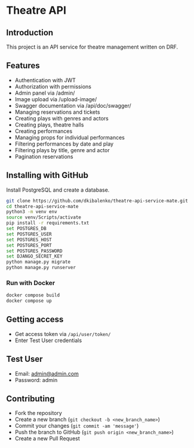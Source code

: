 # Theatre API

## Introduction
This project is an API service for theatre management written on DRF.

## Features
* Authentication with JWT
* Authorization with permissions
* Admin panel via /admin/
* Image upload via /upload-image/
* Swagger documentation via /api/doc/swagger/
* Managing reservations and tickets
* Creating plays with genres and actors
* Creating plays, theatre halls
* Creating performances
* Managing props for individual performances
* Filtering performances by date and play
* Filtering plays by title, genre and actor
* Pagination reservations

## Installing with GitHub
Install PostgreSQL and create a database.

  ```bash
  git clone https://github.com/dkibalenko/theatre-api-service-mate.git
  cd theatre-api-service-mate
  python3 -m venv env
  source venv/Scripts/activate
  pip install -r requirements.txt
  set POSTGRES_DB
  set POSTGRES_USER
  set POSTGRES_HOST
  set POSTGRES_PORT
  set POSTGRES_PASSWORD
  set DJANGO_SECRET_KEY
  python manage.py migrate
  python manage.py runserver
  ```

### Run with Docker
  ```bash
  docker compose build
  docker compose up
  ```

## Getting access
  * Get access token via ```/api/user/token/```
  * Enter Test User credentials

## Test User
* Email: admin@admin.com
* Password: admin

## Contributing
* Fork the repository
* Create a new branch (`git checkout -b <new_branch_name>`)
* Commit your changes (`git commit -am 'message'`)
* Push the branch to GitHub (`git push origin <new_branch_name>`)
* Create a new Pull Request

